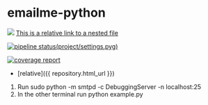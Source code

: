 # emailme-python

[<img src="https://img.shields.io/badge/Quick-Install-brightgreen.svg">](https://dev.try.direct/deploy/hjdshfjdfjd)
[This is a relative link to a nested file](project/settings.py)

[![pipeline status](https://dev.try.direct/)(project/settings.pyg)](/../)




[![coverage report](/../badges/develop/coverage.svg)](/../)

* [relative]({{ repository.html_url }})

1) Run sudo python -m smtpd -c DebuggingServer -n localhost:25  
2) In the other terminal run python example.py

